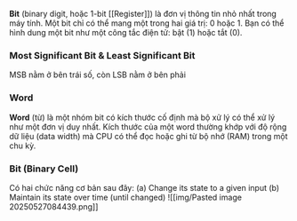**Bit** (binary digit, hoặc 1-bit [[Register]]) là đơn vị thông tin nhỏ nhất trong máy tính. Một bit chỉ có thể mang một trong hai giá trị: 0 hoặc 1. Bạn có thể hình dung một bit như một công tắc điện tử: bật (1) hoặc tắt (0). 
### Most Significant Bit & Least Significant Bit
MSB nằm ở bên trái số, còn LSB nằm ở bên phải
### Word
**Word** (từ) là một nhóm bit có kích thước cố định mà bộ xử lý có thể xử lý như một đơn vị duy nhất. Kích thước của một word thường khớp với độ rộng dữ liệu (data width) mà CPU có thể đọc hoặc ghi từ bộ nhớ (RAM) trong một chu kỳ.
### Bit (Binary Cell)
Có hai chức năng cơ bản sau đây:
(a) Change its state to a given input
(b) Maintain its state over time (until changed)
![[img/Pasted image 20250527084439.png]]



